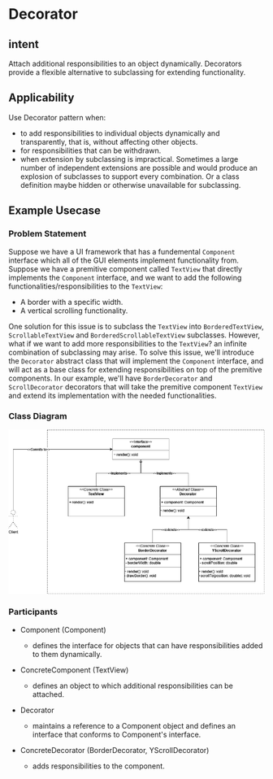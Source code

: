 # Decorator

## intent

Attach additional responsibilities to an object dynamically. Decorators provide a flexible alternative to subclassing for extending functionality.

## Applicability

Use Decorator pattern when:

- to add responsibilities to individual objects dynamically and transparently, that is, without affecting other objects.
- for responsibilities that can be withdrawn.
- when extension by subclassing is impractical. Sometimes a large number of independent extensions are possible and would produce an explosion of subclasses to support every combination. Or a class definition maybe hidden or otherwise unavailable for subclassing.

## Example Usecase

### Problem Statement

Suppose we have a UI framework that has a fundemental `Component` interface which all of the GUI elements implement functionality from. Suppose we have a premitive component called `TextView` that directly implements the `Component` interface, and we want to add the following functionalities/responsibilities to the `TextView`:

- A border with a specific width.
- A vertical scrolling functionality.

One solution for this issue is to subclass the `TextView` into `BorderedTextView`, `ScrollableTextView` and `BorderedScrollableTextView` subclasses. However, what if we want to add more responsibilities to the `TextView`? an infinite combination of subclassing may arise. To solve this issue, we'll introduce the `Decorator` abstract class that will implement the `Component` interface, and will act as a base class for extending responsibilities on top of the premitive components. In our example, we'll have `BorderDecorator` and `ScrollDecorator` decorators that will take the premitive component `TextView` and extend its implementation with the needed functionalities.

### Class Diagram

![class diagram](./classDiagram.png)

### Participants

- Component (Component)

  - defines the interface for objects that can have responsibilities added to them dynamically.

- ConcreteComponent (TextView)

  - defines an object to which additional responsibilities can be attached.

- Decorator

  - maintains a reference to a Component object and defines an interface that conforms to Component's interface.

- ConcreteDecorator (BorderDecorator, YScrollDecorator)
  - adds responsibilities to the component.
